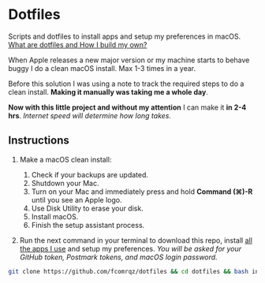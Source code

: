 # Dotfiles

Scripts and dotfiles to install apps and setup my preferences in macOS.
[What are dotfiles and How I build my own?](https://fcomrqz.com/dotfiles)

When Apple releases a new major version or my machine starts to behave buggy I do a clean macOS install. Max 1-3 times in a year.

Before this solution I was using a note to track the required steps to do a clean install. **Making it manually was taking me a whole day**.

**Now with this little project and without my attention** I can make it **in 2-4 hrs**.
_Internet speed will determine how long takes._

## Instructions

1. Make a macOS clean install:

   1. Check if your backups are updated.
   1. Shutdown your Mac.
   1. Turn on your Mac and immediately press and hold **Command (⌘)-R** until you see an Apple logo.
   1. Use Disk Utility to erase your disk.
   1. Install macOS.
   1. Finish the setup assistant process.

2. Run the next command in your terminal to download this repo, install [all the apps I use](https://fcomrqz.com/tools#macOS) and setup my preferences.
   _You will be asked for your GitHub token, Postmark tokens, and macOS login password._

```sh
git clone https://github.com/fcomrqz/dotfiles && cd dotfiles && bash install.sh
```
